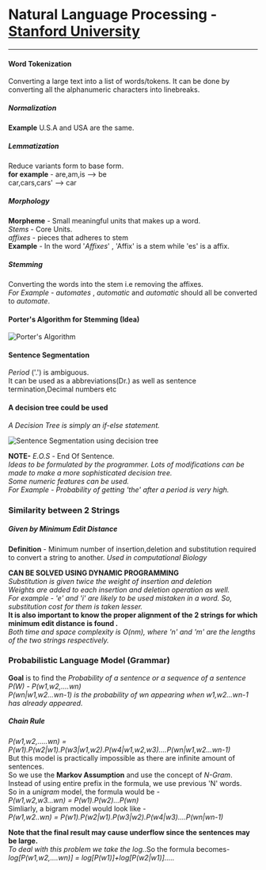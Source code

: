 # Natural Language Processing - [Stanford University](https://class.coursera.org/nlp/lecture)
---
#### Word Tokenization
Converting a large text into a list of words/tokens. It can be done by converting all the alphanumeric characters into linebreaks.

##### Normalization
**Example** U.S.A and USA are the same.

##### Lemmatization

Reduce variants form to base form.  
**for example** - are,am,is --> be  
car,cars,cars' --> car

##### Morphology
**Morpheme** - Small meaningful units that makes up a word.  
*Stems* - Core Units.  
*affixes* - pieces that adheres to stem  
**Example** - In the word '*Affixes*' ,  'Affix' is a stem while 'es' is a affix.  

##### Stemming
Converting the words into the stem i.e removing the affixes.  
*For Example* - *automates* , *automatic* and *automatic* should all be converted to *automate*.  


#### Porter's Algorithm for Stemming (Idea)  

![Porter's Algorithm](https://raw.githubusercontent.com/prrateekk/NLP_summary/master/image/porter_algo.jpeg)

#### Sentence Segmentation

*Period* ('.') is ambiguous.  
It can be used as a abbreviations(Dr.) as well as sentence termination,Decimal numbers etc

#### A decision tree could be used

*A Decision Tree is simply an if-else statement.*

![Sentence Segmentation using decision tree](https://raw.githubusercontent.com/prrateekk/NLP_summary/master/image/sentence_segmentation.jpeg)

**NOTE-** *E.O.S* - End Of Sentence.  
*Ideas to be formulated by the programmer. Lots of modifications can be made to make a more sophisticated decision tree.*  
*Some numeric features can be used.*    
*For Example - Probability of getting 'the' after a period is very high.*

### Similarity between 2 Strings ###

##### Given by Minimum Edit Distance #####
**Definition** - Minimum number of insertion,deletion and substitution required to convert a string to another.
*Used in computational Biology*

**CAN BE SOLVED USING DYNAMIC PROGRAMMING**  
*Substitution is given twice the weight of insertion and deletion*  
*Weights are added to each insertion and deletion operation as well.  
For example - 'e' and 'i' are likely to be used mistaken in a word. So, substitution cost for them is taken lesser.*  
**It is also important to know the proper alignment of the 2 strings for which minimum edit distance is found .**  
*Both time and space complexity is O(nm), where 'n' and 'm' are the lengths of the two strings respectively.*  

### Probabilistic Language Model (Grammar)
**Goal** is to find the *Probability of a sentence or a sequence of a sentence*  
*P(W) - P(w1,w2,....wn)*  
*P(wn|w1,w2...wn-1) is the probability of wn appearing when w1,w2...wn-1 has already appeared.*  
##### Chain Rule
*P(w1,w2,.....wn) = P(w1).P(w2|w1).P(w3|w1,w2).P(w4|w1,w2,w3)....P(wn|w1,w2...wn-1)*  
But this model is practically impossible as there are infinite amount of sentences.  
So we use the **Markov Assumption** and use the concept of *N-Gram*.  
Instead of using entire prefix in the formula, we use previous 'N' words.  
So in a *unigram* model, the formula would be -  
*P(w1,w2,w3...wn) = P(w1).P(w2)...P(wn)*  
Simliarly, a bigram model would look like -   
*P(w1,w2..wn) = P(w1).P(w2|w1).P(w3|w2).P(w4|w3)....P(wn|wn-1)*  

**Note that the final result may cause underflow since the sentences may be large.**  
*To deal with this problem we take the log.*.So the formula becomes-  
*log[P(w1,w2,....wn)] = log[P(w1)]+log[P(w2|w1)].....*
